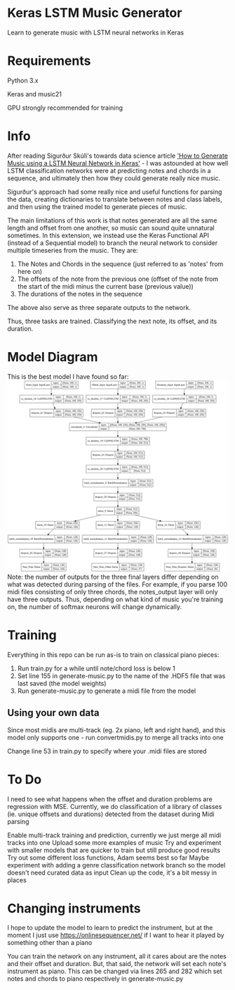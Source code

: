 # Keras LSTM Music Generator
Learn to generate music with LSTM neural networks in Keras

# Requirements
Python 3.x

Keras and music21 

GPU strongly recommended for training

# Info
After reading Sigurður Skúli's towards data science article ['How to Generate Music using a LSTM Neural Network in Keras'](https://towardsdatascience.com/how-to-generate-music-using-a-lstm-neural-network-in-keras-68786834d4c5) - I was astounded at how well LSTM classification networks were at predicting notes and chords in a sequence, and ultimately then how they could generate really nice music. 

Sigurður's approach had some really nice and useful functions for parsing the data, creating dictionaries to translate between notes and class labels, and then using the trained model to generate pieces of music. 

The main limitations of this work is that notes generated are all the same length and offset from one another, so music can sound quite unnatural sometimes. In this extension, we instead use the Keras Functional API (instead of a Sequential model) to branch the neural network to consider multiple timeseries from the music. They are:

1. The Notes and Chords in the sequence (just referred to as 'notes' from here on)
2. The offsets of the note from the previous one (offset of the note from the start of the midi minus the current base (previous value))
3. The durations of the notes in the sequence

The above also serve as three separate outputs to the network.

Thus, three tasks are trained. Classifying the next note, its offset, and its duration.


# Model Diagram
This is the best model I have found so far:
![LSTM Model Diagram](model_plot.png)
Note: the number of outputs for the three final layers differ depending on what was detected during parsing of the files. For example, if you parse 100 midi files consisting of only three chords, the notes_output layer will only have three outputs. Thus, depending on what kind of music you're training on, the number of softmax neurons will change dynamically. 


# Training 
Everything in this repo can be run as-is to train on classical piano pieces:

1. Run train.py for a while until note/chord loss is below 1
2. Set line 155 in generate-music.py to the name of the .HDF5 file that was last saved (the model weights)
3. Run generate-music.py to generate a midi file from the model

## Using your own data
Since most midis are multi-track (eg. 2x piano, left and right hand), and this model only supports one - run convertmidis.py to merge all tracks into one

Change line 53 in train.py to specify where your .midi files are stored

# To Do
I need to see what happens when the offset and duration problems are regression with MSE. Currently, we do classification of a library of classes (ie. unique offsets and durations) detected from the dataset during Midi parsing

Enable multi-track training and prediction, currently we just merge all midi tracks into one
Upload some more examples of music
Try and experiment with smaller models that are quicker to train but still produce good results
Try out some different loss functions, Adam seems best so far
Maybe experiment with adding a genre classification network branch so the model doesn't need curated data as input
Clean up the code, it's a bit messy in places

# Changing instruments
I hope to update the model to learn to predict the instrument, but at the moment I just use https://onlinesequencer.net/ if I want to hear it played by something other than a piano

You can train the network on any instrument, all it cares about are the notes and their offset and duration. But, that said, the network will set each note's instrument as piano. This can be changed via lines 265 and 282 which set notes and chords to piano respectively in generate-music.py
